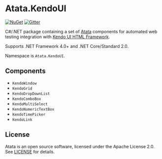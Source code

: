 # Atata.KendoUI

[![NuGet](http://img.shields.io/nuget/v/Atata.KendoUI.svg)](https://www.nuget.org/packages/Atata.KendoUI/)
[![Gitter](https://badges.gitter.im/atata-framework/atata-kendoui.svg)](https://gitter.im/atata-framework/atata-kendoui)

C#/.NET package containing a set of [Atata](https://github.com/atata-framework/atata) components for automated web testing integration with [Kendo UI HTML Framework](http://www.telerik.com/kendo-ui).

Supports .NET Framework 4.0+ and .NET Core/Standard 2.0.

Namespace is `Atata.KendoUI`.

## Components

- `KendoWindow`
- `KendoGrid`
- `KendoDropDownList`
- `KendoComboBox`
- `KendoMultiSelect`
- `KendoNumericTextBox`
- `KendoTimePicker`
- `KendoLink`

## License

Atata is an open source software, licensed under the Apache License 2.0. See [LICENSE](LICENSE) for details.